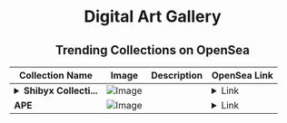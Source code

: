 <div align="center">

# Digital Art Gallery

## Trending Collections on OpenSea

| Collection Name                       | Image                                                                                     | Description                       | OpenSea Link                                                                                          |
|---------------------------------------|-------------------------------------------------------------------------------------------|-----------------------------------|--------------------------------------------------------------------------------------------------------|
| **<details><summary>Shibyx Collecti...</summary>Shibyx Collection</details>** | ![Image](https://i.seadn.io/s/raw/files/75c066edbbed52c664cc456392129647.jpg?w=500&auto=format?w=200&auto=format) |  | <details><summary>Link</summary>[Shibyx Collection](https://opensea.io/collection/shibyx-collection-24)</details> |
| **APE** | ![Image](https://i.seadn.io/s/raw/files/18aadb5c24d93684ebebfb367948f4b3.jpg?w=500&auto=format?w=200&auto=format) |  | <details><summary>Link</summary>[APE](https://opensea.io/collection/ape-636)</details> |

</div>